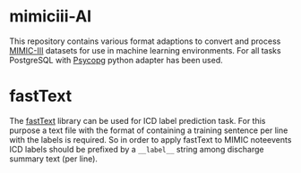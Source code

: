 # mimiciii-AI
This repository contains various format adaptions to convert and process [MIMIC-III](https://github.com/MIT-LCP/mimic-code)  datasets for use in machine learning environments. For all tasks PostgreSQL with [Psycopg](https://github.com/psycopg/psycopg2) python adapter has been used.

# fastText
The [fastText](https://github.com/facebookresearch/fastText) library can be used for ICD label prediction task. For this purpose a text file with the format of containing a training sentence per line with the labels is required. So in order to apply fastText to MIMIC noteevents ICD labels should be prefixed by a `__label__` string among discharge summary text (per line).

